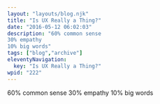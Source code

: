 ```yaml
---
layout: "layouts/blog.njk"
title: "Is UX Really a Thing?"
date: "2016-05-12 06:02:03"
description: "60% common sense
30% empathy
10% big words"
tags: ["blog","archive"]
eleventyNavigation:
  key: "Is UX Really a Thing?"
wpid: "222"
---
```

60% common sense
30% empathy
10% big words